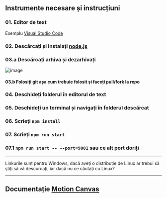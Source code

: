 
## Instrumente necesare și instrucțiuni

### 01. Editor de text
Exemplu [Visual Studio Code](https://code.visualstudio.com/)

### 02. Descărcați și instalați [node.js](https://nodejs.org/en/download/prebuilt-installer)

### 03.a Descărcați arhiva și dezarhivați
![image](https://github.com/user-attachments/assets/b084b89b-baba-4751-b87c-173689c64fad)

#### 03.b Folosiți git așa cum trebuie folosit și faceți pull/fork la repo

### 04. Deschideți folderul în editorul de text

### 05. Deschideți un terminal și navigați în folderul descărcat

### 06. Scrieți `npm install`

### 07. Scrieți `npm run start`

### 07.1 `npm run start -- --port=9001` sau ce alt port doriți

***
Linkurile sunt pentru Windows, dacă aveți o distribuție de Linux ar trebui să știți să vă descurcați, iar dacă nu ce căutați cu Linux?
***

## Documentație [Motion Canvas](https://motioncanvas.io/docs/)